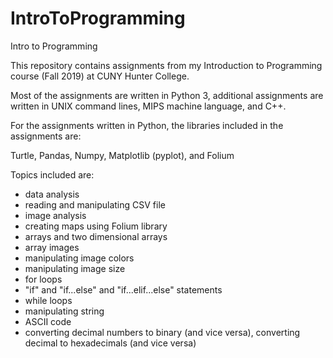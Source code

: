 # IntroToProgramming
Intro to Programming

This repository contains assignments from my Introduction to Programming course (Fall 2019) at CUNY Hunter College.

Most of the assignments are written in Python 3, additional assignments are written in UNIX command lines, MIPS machine language, and C++.

For the assignments written in Python, the libraries included in the assignments are:

Turtle, Pandas, Numpy, Matplotlib (pyplot), and Folium

Topics included are:

- data analysis
- reading and manipulating CSV file
- image analysis
- creating maps using Folium library
- arrays and two dimensional arrays
- array images
- manipulating image colors
- manipulating image size
- for loops
- "if" and "if...else" and "if...elif...else" statements
- while loops
- manipulating string
- ASCII code
- converting decimal numbers to binary (and vice versa), converting decimal to hexadecimals (and vice versa)
